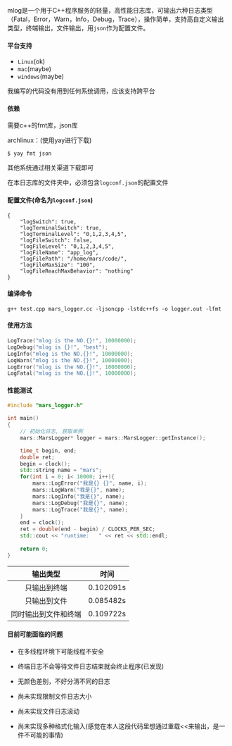 mlog是一个用于C++程序服务的轻量，高性能日志库，可输出六种日志类型（Fatal，Error，Warn，Info，Debug，Trace），操作简单，支持高自定义输出类型，终端输出，文件输出，用`json`作为配置文件。



#### 平台支持

* `Linux`(ok)
* `mac`(maybe)
* `windows`(maybe)

我编写的代码没有用到任何系统调用，应该支持跨平台



#### 依赖

需要c++的fmt库，json库

archlinux：(使用yay进行下载)

```
$ yay fmt json
```

其他系统通过相关渠道下载即可

在本日志库的文件夹中，必须包含`logconf.json`的配置文件



#### 配置文件(命名为`logconf.json`)

```
{
    "logSwitch": true,
    "logTerminalSwitch": true,
    "logTerminalLevel": "0,1,2,3,4,5",
    "logFileSwitch": false, 
    "logFileLevel": "0,1,2,3,4,5",
    "logFileName": "app_log",
    "logFilePath": "/home/mars/code/",
    "logFileMaxSize": "100",
    "logFileReachMaxBehavior": "nothing"
}
```



#### 编译命令

```
g++ test.cpp mars_logger.cc -ljsoncpp -lstdc++fs -o logger.out -lfmt
```



#### 使用方法

```c++
LogTrace("mlog is the NO.{}!", 10000000);
LogDebug("mlog is {}!", "best");
LogInfo("mlog is the NO.{}!", 10000000);
LogWarn("mlog is the NO.{}!", 10000000);
LogError("mlog is the NO.{}!", 10000000);
LogFatal("mlog is the NO.{}!", 10000000);
```



#### 性能测试

```c++
#include "mars_logger.h"

int main()
{
    // 初始化日志, 获取单例
    mars::MarsLogger* logger = mars::MarsLogger::getInstance();

    time_t begin, end;
    double ret;
    begin = clock();
    std::string name = "mars";
    for(int i = 0; i< 10000; i++){
        mars::LogError("我是{} {}", name, i);
        mars::LogWarn("我是{}", name);
        mars::LogInfo("我是{}", name);
        mars::LogDebug("我是{}", name);
        mars::LogTrace("我是{}", name);
    }
    end = clock();
    ret = double(end - begin) / CLOCKS_PER_SEC;
    std::cout << "runtime:   " << ret << std::endl;
    
    return 0;
}
```



|       输出类型       | 时间      |
| :------------------: | --------- |
|     只输出到终端     | 0.102091s |
|     只输出到文件     | 0.085482s |
| 同时输出到文件和终端 | 0.109722s |



#### 目前可能面临的问题

- 在多线程环境下可能线程不安全
- 终端日志不会等待文件日志结束就会终止程序(已发现)
- 无颜色差别，不好分清不同的日志
- 尚未实现限制文件日志大小

- 尚未实现文件日志滚动

- 尚未实现多种格式化输入(感觉在本人这段代码里想通过重载<<来输出，是一件不可能的事情)

  
